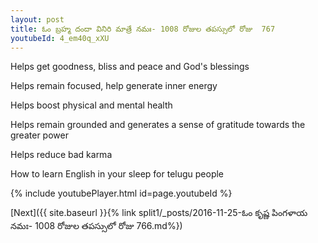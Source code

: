 ```yaml
---
layout: post
title: ఓం బ్రహ్మ దందా వినిరి మాత్రే నమః- 1008 రోజుల తపస్సులో రోజు  767
youtubeId: 4_em40q_xXU
---
```

 
 
Helps get goodness, bliss and peace and God's blessings
 
Helps remain focused, help generate inner energy 
 
Helps boost physical and mental health 
 
Helps remain grounded and generates a sense of gratitude towards the greater power 
 
Helps reduce bad karma
 
How to learn English in your sleep for telugu people
 
 
 
 


{% include youtubePlayer.html id=page.youtubeId %}
 
[Next]({{ site.baseurl }}{% link split1/_posts/2016-11-25-ఓం కృష్ణ పింగళాయ నమః- 1008 రోజుల తపస్సులో రోజు  766.md%})
 
